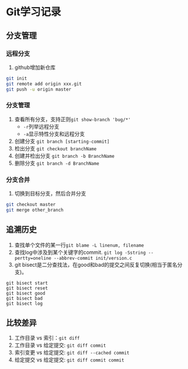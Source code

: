 # Git学习记录
## 分支管理
### 远程分支
1. github增加新仓库
```sh
git init
git remote add origin xxx.git
git push -u origin master
```
### 分支管理
1. 查看所有分支，支持正则`git show-branch 'bug/*'`
	- `-r`列举远程分支
	- `-a`显示特性分支和远程分支
2. 创建分支 `git branch [starting-commit]`
3. 检出分支 `git checkout branchName`
4. 创建并检出分支 `git branch -b BranchName`
5. 删除分支 `git branch -d BranchName`

### 分支合并
1. 切换到目标分支，然后合并分支
```sh
git checkout master
git merge other_branch
```

## 追溯历史
1. 查找单个文件的某一行`git blame -L linenum, filename`
2. 查找log中涉及到某个关键字的commit. `git log -Sstring --pertty=oneline --abbrev-commit init/version.c`
3. git bisect是二分查找法，在good和bad的提交之间反复切换(相当于匿名分支)。
```
git bisect start
git bisect reset
git bisect good
git bisect bad
git bisect log
```

## 比较差异
1. 工作目录 vs 索引：`git diff`
2. 工作目录 vs 给定提交: `git diff commit`
3. 索引变更 vs 给定提交: `git diff --cached commit`
4. 给定提交 vs 给定提交: `git diff commit commit`
